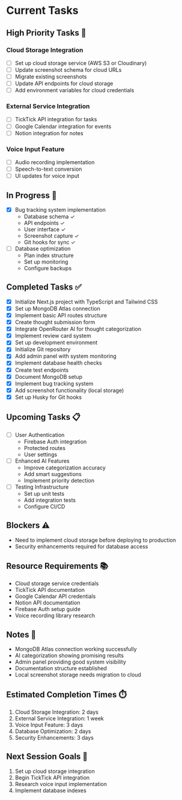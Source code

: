 # Current Tasks

## High Priority Tasks 🚀

### Cloud Storage Integration
- [ ] Set up cloud storage service (AWS S3 or Cloudinary)
- [ ] Update screenshot schema for cloud URLs
- [ ] Migrate existing screenshots
- [ ] Update API endpoints for cloud storage
- [ ] Add environment variables for cloud credentials

### External Service Integration
- [ ] TickTick API integration for tasks
- [ ] Google Calendar integration for events
- [ ] Notion integration for notes

### Voice Input Feature
- [ ] Audio recording implementation
- [ ] Speech-to-text conversion
- [ ] UI updates for voice input

## In Progress 🔄
- [x] Bug tracking system implementation
  * Database schema ✓
  * API endpoints ✓
  * User interface ✓
  * Screenshot capture ✓
  * Git hooks for sync ✓
- [ ] Database optimization
  * Plan index structure
  * Set up monitoring
  * Configure backups

## Completed Tasks ✅
- [x] Initialize Next.js project with TypeScript and Tailwind CSS
- [x] Set up MongoDB Atlas connection
- [x] Implement basic API routes structure
- [x] Create thought submission form
- [x] Integrate OpenRouter AI for thought categorization
- [x] Implement review card system
- [x] Set up development environment
- [x] Initialize Git repository
- [x] Add admin panel with system monitoring
- [x] Implement database health checks
- [x] Create test endpoints
- [x] Document MongoDB setup
- [x] Implement bug tracking system
- [x] Add screenshot functionality (local storage)
- [x] Set up Husky for Git hooks

## Upcoming Tasks 📋
- [ ] User Authentication
  * Firebase Auth integration
  * Protected routes
  * User settings
- [ ] Enhanced AI Features
  * Improve categorization accuracy
  * Add smart suggestions
  * Implement priority detection
- [ ] Testing Infrastructure
  * Set up unit tests
  * Add integration tests
  * Configure CI/CD

## Blockers ⚠️
- Need to implement cloud storage before deploying to production
- Security enhancements required for database access

## Resource Requirements 📚
- Cloud storage service credentials
- TickTick API documentation
- Google Calendar API credentials
- Notion API documentation
- Firebase Auth setup guide
- Voice recording library research

## Notes 📝
- MongoDB Atlas connection working successfully
- AI categorization showing promising results
- Admin panel providing good system visibility
- Documentation structure established
- Local screenshot storage needs migration to cloud

## Estimated Completion Times ⏱️
1. Cloud Storage Integration: 2 days
2. External Service Integration: 1 week
3. Voice Input Feature: 3 days
4. Database Optimization: 2 days
5. Security Enhancements: 3 days

## Next Session Goals 🎯
1. Set up cloud storage integration
2. Begin TickTick API integration
3. Research voice input implementation
4. Implement database indexes
